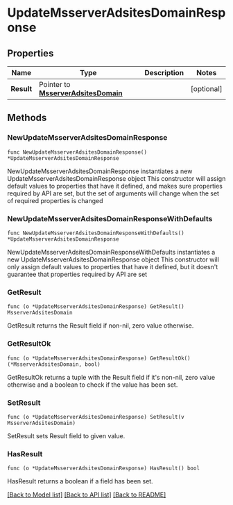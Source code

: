 # UpdateMsserverAdsitesDomainResponse

## Properties

Name | Type | Description | Notes
------------ | ------------- | ------------- | -------------
**Result** | Pointer to [**MsserverAdsitesDomain**](MsserverAdsitesDomain.md) |  | [optional] 

## Methods

### NewUpdateMsserverAdsitesDomainResponse

`func NewUpdateMsserverAdsitesDomainResponse() *UpdateMsserverAdsitesDomainResponse`

NewUpdateMsserverAdsitesDomainResponse instantiates a new UpdateMsserverAdsitesDomainResponse object
This constructor will assign default values to properties that have it defined,
and makes sure properties required by API are set, but the set of arguments
will change when the set of required properties is changed

### NewUpdateMsserverAdsitesDomainResponseWithDefaults

`func NewUpdateMsserverAdsitesDomainResponseWithDefaults() *UpdateMsserverAdsitesDomainResponse`

NewUpdateMsserverAdsitesDomainResponseWithDefaults instantiates a new UpdateMsserverAdsitesDomainResponse object
This constructor will only assign default values to properties that have it defined,
but it doesn't guarantee that properties required by API are set

### GetResult

`func (o *UpdateMsserverAdsitesDomainResponse) GetResult() MsserverAdsitesDomain`

GetResult returns the Result field if non-nil, zero value otherwise.

### GetResultOk

`func (o *UpdateMsserverAdsitesDomainResponse) GetResultOk() (*MsserverAdsitesDomain, bool)`

GetResultOk returns a tuple with the Result field if it's non-nil, zero value otherwise
and a boolean to check if the value has been set.

### SetResult

`func (o *UpdateMsserverAdsitesDomainResponse) SetResult(v MsserverAdsitesDomain)`

SetResult sets Result field to given value.

### HasResult

`func (o *UpdateMsserverAdsitesDomainResponse) HasResult() bool`

HasResult returns a boolean if a field has been set.


[[Back to Model list]](../README.md#documentation-for-models) [[Back to API list]](../README.md#documentation-for-api-endpoints) [[Back to README]](../README.md)


